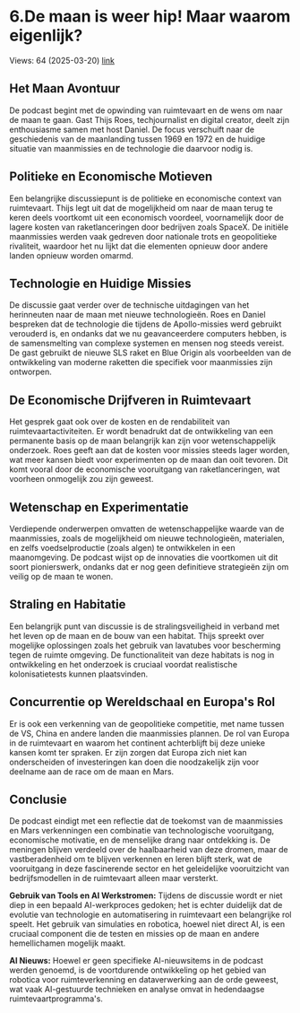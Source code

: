 # 6.De maan is weer hip! Maar waarom eigenlijk?
Views: 64 (2025-03-20) [link](https://www.youtube.com/watch?v=i9GWtRgl_Hs)


 ## Het Maan Avontuur 
De podcast begint met de opwinding van ruimtevaart en de wens om naar de maan te gaan. Gast Thijs Roes, techjournalist en digital creator, deelt zijn enthousiasme samen met host Daniel. De focus verschuift naar de geschiedenis van de maanlanding tussen 1969 en 1972 en de huidige situatie van maanmissies en de technologie die daarvoor nodig is.

## Politieke en Economische Motieven
Een belangrijke discussiepunt is de politieke en economische context van ruimtevaart. Thijs legt uit dat de mogelijkheid om naar de maan terug te keren deels voortkomt uit een economisch voordeel, voornamelijk door de lagere kosten van raketlanceringen door bedrijven zoals SpaceX. De initiële maanmissies werden vaak gedreven door nationale trots en geopolitieke rivaliteit, waardoor het nu lijkt dat die elementen opnieuw door andere landen opnieuw worden omarmd.

## Technologie en Huidige Missies
De discussie gaat verder over de technische uitdagingen van het herinneuten naar de maan met nieuwe technologieën. Roes en Daniel bespreken dat de technologie die tijdens de Apollo-missies werd gebruikt verouderd is, en ondanks dat we nu geavanceerdere computers hebben, is de samensmelting van complexe systemen en mensen nog steeds vereist. De gast gebruikt de nieuwe SLS raket en Blue Origin als voorbeelden van de ontwikkeling van moderne raketten die specifiek voor maanmissies zijn ontworpen.

## De Economische Drijfveren in Ruimtevaart
Het gesprek gaat ook over de kosten en de rendabiliteit van ruimtevaartactiviteiten. Er wordt benadrukt dat de ontwikkeling van een permanente basis op de maan belangrijk kan zijn voor wetenschappelijk onderzoek. Roes geeft aan dat de kosten voor missies steeds lager worden, wat meer kansen biedt voor experimenten op de maan dan ooit tevoren. Dit komt vooral door de economische vooruitgang van raketlanceringen, wat voorheen onmogelijk zou zijn geweest.

## Wetenschap en Experimentatie
Verdiepende onderwerpen omvatten de wetenschappelijke waarde van de maanmissies, zoals de mogelijkheid om nieuwe technologieën, materialen, en zelfs voedselproductie (zoals algen) te ontwikkelen in een maanomgeving. De podcast wijst op de innovaties die voortkomen uit dit soort pionierswerk, ondanks dat er nog geen definitieve strategieën zijn om veilig op de maan te wonen.

## Straling en Habitatie
Een belangrijk punt van discussie is de stralingsveiligheid in verband met het leven op de maan en de bouw van een habitat. Thijs spreekt over mogelijke oplossingen zoals het gebruik van lavatubes voor bescherming tegen de ruimte omgeving. De functionaliteit van deze habitats is nog in ontwikkeling en het onderzoek is cruciaal voordat realistische kolonisatietests kunnen plaatsvinden.

## Concurrentie op Wereldschaal en Europa's Rol
Er is ook een verkenning van de geopolitieke competitie, met name tussen de VS, China en andere landen die maanmissies plannen. De rol van Europa in de ruimtevaart en waarom het continent achterblijft bij deze unieke kansen komt ter spraken. Er zijn zorgen dat Europa zich niet kan onderscheiden of investeringen kan doen die noodzakelijk zijn voor deelname aan de race om de maan en Mars.

## Conclusie 
De podcast eindigt met een reflectie dat de toekomst van de maanmissies en Mars verkenningen een combinatie van technologische vooruitgang, economische motivatie, en de menselijke drang naar ontdekking is. De meningen blijven verdeeld over de haalbaarheid van deze dromen, maar de vastberadenheid om te blijven verkennen en leren blijft sterk, wat de vooruitgang in deze fascinerende sector en het geleidelijke vooruitzicht van bedrijfsmodellen in de ruimtevaart alleen maar versterkt.

**Gebruik van Tools en AI Werkstromen:** Tijdens de discussie wordt er niet diep in een bepaald AI-werkproces gedoken; het is echter duidelijk dat de evolutie van technologie en automatisering in ruimtevaart een belangrijke rol speelt. Het gebruik van simulaties en robotica, hoewel niet direct AI, is een cruciaal component die de testen en missies op de maan en andere hemellichamen mogelijk maakt.

**AI Nieuws:** Hoewel er geen specifieke AI-nieuwsitems in de podcast werden genoemd, is de voortdurende ontwikkeling op het gebied van robotica voor ruimteverkenning en dataverwerking aan de orde geweest, wat vaak AI-gestuurde technieken en analyse omvat in hedendaagse ruimtevaartprogramma's.